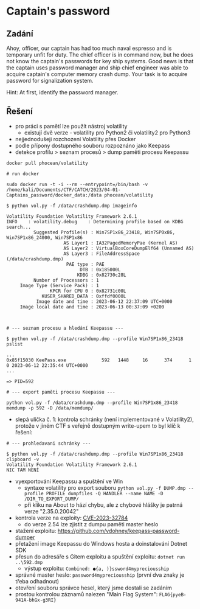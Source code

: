 # Captain's password

## Zadání

Ahoy, officer,
our captain has had too much naval espresso and is temporary unfit for duty. The chief officer is in command now, but he does not know the captain's passwords for key ship systems. Good news is that the captain uses password manager and ship chief engineer was able to acquire captain's computer memory crash dump. Your task is to acquire password for signalization system.

Hint: At first, identify the password manager.

## Řešení

- pro práci s pamětí lze použít nástroj volatility
	- existují dvě verze - volatility pro Python2 či volatility2 pro Python3
- nejjednodušeji rozchození Volatility přes Docker
- podle přípony dostupného souboru rozpoznáno jako Keepass
- detekce profilu > seznam procesů > dump paměti procesu Keepassu
```
docker pull phocean/volatility

# run docker

sudo docker run -t -i --rm --entrypoint=/bin/bash -v /home/kali/Documents/CTF/CATCH/2023/04-01-Captains_password/docker_data:/data phocean/volatility

$ python vol.py -f /data/crashdump.dmp imageinfo

Volatility Foundation Volatility Framework 2.6.1
INFO    : volatility.debug    : Determining profile based on KDBG search...
          Suggested Profile(s) : Win7SP1x86_23418, Win7SP0x86, Win7SP1x86_24000, Win7SP1x86
                     AS Layer1 : IA32PagedMemoryPae (Kernel AS)
                     AS Layer2 : VirtualBoxCoreDumpElf64 (Unnamed AS)
                     AS Layer3 : FileAddressSpace (/data/crashdump.dmp)
                      PAE type : PAE
                           DTB : 0x185000L
                          KDBG : 0x82730c28L
          Number of Processors : 1
     Image Type (Service Pack) : 1
                KPCR for CPU 0 : 0x82731c00L
             KUSER_SHARED_DATA : 0xffdf0000L
           Image date and time : 2023-06-12 22:37:09 UTC+0000
     Image local date and time : 2023-06-13 00:37:09 +0200



# --- seznam procesu a hledání Keepassu ---

$ python vol.py -f /data/crashdump.dmp --profile Win7SP1x86_23418 pslist

...
0x85f15030 KeePass.exe             592   1448     16      374      1      0 2023-06-12 22:35:44 UTC+0000
...

=> PID=592

# --- export paměti procesu Keepassu ---

python vol.py -f /data/crashdump.dmp --profile Win7SP1x86_23418 memdump -p 592 -D /data/memdump/
```
- slepá ulička č. 1: kontrola schránky (není implementované v Volatility2), protože v jiném CTF s veřejně dostupným write-upem to byl klíč k řešení:
```
# --- prohledavani schránky ---

$ python vol.py -f /data/crashdump.dmp --profile Win7SP1x86_23418 clipboard -v
Volatility Foundation Volatility Framework 2.6.1                                                                    
NIC TAM NENÍ
```
- vyexportování Keepassu  a spuštění ve Win
    - syntaxe volatility pro export souboru `python vol.py -f DUMP.dmp --profile PROFILE dumpfiles -Q HANDLER --name NAME -D /DIR_TO_EXPORT_DUMP/`
	- při kliku na About to hází chybu, ale z chybové hlášky je patrná verze "2.35.0.20042"
- kontrola verze na exploity: [CVE-2023-32784](https://www.cvedetails.com/cve/CVE-2023-32784/ "CVE-2023-32784 security vulnerability details")
	- do verze 2.54 lze zjistit z dumpu paměti master heslo
- stažení exploitu:  https://github.com/vdohney/keepass-password-dumper
- přetažení image Keepassu do Windows hosta a doinstalování Dotnet SDK
- přesun do adresáře s Gitem exploitu a spuštění exploitu: `dotnet run ..\592.dmp`
	- výstup exploitu: `Combined: ●{a, )}ssword4mypreciousship`
- správné master heslo: `password4mypreciousship` (první dva znaky je třeba odhadnout)
- otevření souboru správce hesel, který jsme dostali se zadáním
- prostou kontrolou záznamů nalezen "Main Flag System": `FLAG{pyeB-941A-bhGx-g3RI}`